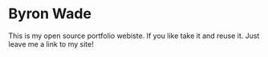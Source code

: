 # Byron Wade
This is my open source portfolio webiste. If you like take it and reuse it. Just leave me a link to my site! 
